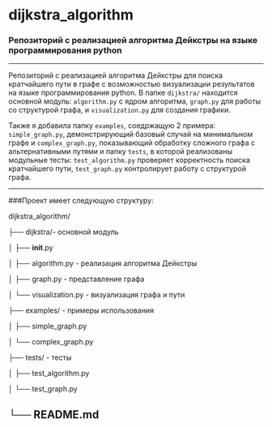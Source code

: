 # dijkstra_algorithm
### Репозиторий с реализацией алгоритма Дейкстры на языке программирования python
----

Репозиторий с реализацией алгоритма Дейкстры для поиска кратчайшего пути в графе с возможностью визуализации результатов на языке программирования python. В папке ```dijkstra/``` находится основной модуль: ```algorithm.py``` с ядром алгоритма, ```graph.py``` для работы со структурой графа, и ```visualization.py``` для создания графики. 

Также я добавила папку ```examples```, соедржащую 2 примера: ```simple_graph.py```, демонстрирующий базовый случай на минимальном графе и ```complex_graph.py```, показывающий обработку сложного графа с альтернативными путями и папку ```tests```, в которой реализованы модульные тесты: ```test_algorithm.py``` проверяет корректность поиска кратчайшего пути, ```test_graph.py``` контролирует работу с структурой графа. 

---
###Проект имеет следующую структуру:

dijkstra_algorithm/

├── dijkstra/- основной модуль

│   ├── __init__.py

│   ├── algorithm.py - реализация алгоритма Дейкстры

│   ├── graph.py - представление графа

│   └── visualization.py - визуализация графа и пути

├── examples/ - примеры использования

│   ├── simple_graph.py

│   └── complex_graph.py

├── tests/ - тесты

│   ├── test_algorithm.py

│   └── test_graph.py

└── README.md
---
